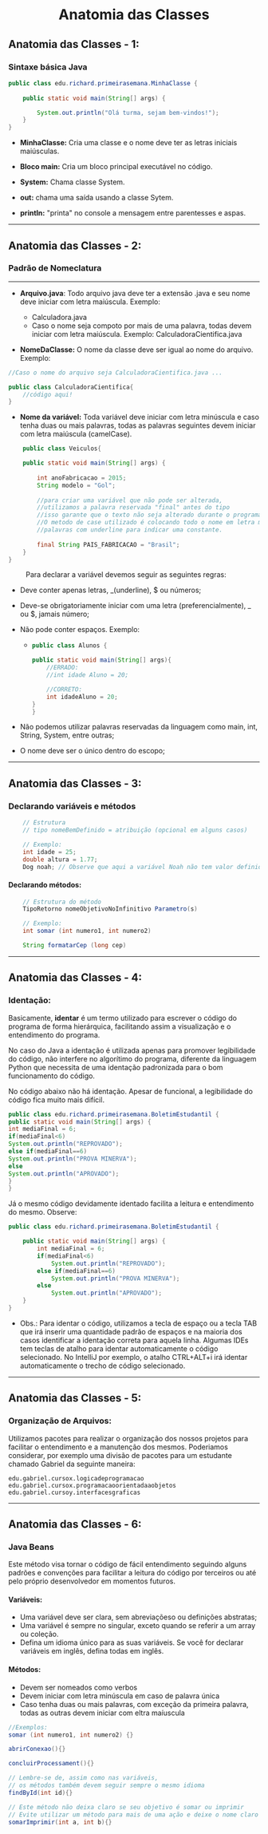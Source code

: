 # <p style="text-align:center">Anatomia das Classes</p>

## Anatomia das Classes - 1:

### Sintaxe básica Java

~~~Java
public class edu.richard.primeirasemana.MinhaClasse {
    
    public static void main(String[] args) {

        System.out.println("Olá turma, sejam bem-vindos!");
    }
}
~~~
* __MinhaClasse:__ Cria uma classe e o nome deve ter as letras iniciais maiúsculas.


* __Bloco main:__ Cria um bloco principal executável no código.


* __System:__ Chama classe System.


* __out:__ chama uma saída usando a classe Sytem.


* __println:__ "printa" no console a mensagem entre parentesses e aspas.

---

## Anatomia das Classes - 2:

### Padrão de Nomeclatura

---

* __Arquivo.java__: Todo arquivo java deve ter a extensão .java e seu nome deve iniciar com letra maiúscula. Exemplo: 
  * Calculadora.java<br>
  * Caso o nome seja compoto por mais de uma palavra, todas devem iniciar com letra maiúscula. Exemplo: CalculadoraCientifica.java


* __NomeDaClasse:__ O nome da classe deve ser igual ao nome do arquivo. Exemplo:
~~~java
//Caso o nome do arquivo seja CalculadoraCientifica.java ...

public class CalculadoraCientifica{
    //código aqui!
}
~~~

* __Nome da variável:__ Toda variável deve iniciar com letra minúscula e caso tenha duas ou mais palavras, todas as palavras seguintes devem iniciar com letra maiúscula (camelCase).
~~~java
    public class Veiculos{

    public static void main(String[] args) {
        
        int anoFabricacao = 2015;
        String modelo = "Gol";
        
        //para criar uma variável que não pode ser alterada, 
        //utilizamos a palavra reservada "final" antes do tipo
        //isso garante que o texto não seja alterado durante o programa.
        //O metodo de case utilizado é colocando todo o nome em letra maiúscula e separando
        //palavras com underline para indicar uma constante.
        
        final String PAIS_FABRICACAO = "Brasil";
    }
}
~~~
<p style="margin-left: 35px">Para declarar a variável devemos seguir as seguintes regras:</p>

* Deve conter apenas letras, _(underline), $ ou números;
* Deve-se obrigatoriamente iniciar com uma letra (preferencialmente), _ ou $, jamais número;
* Não pode conter espaços. Exemplo:
  * ~~~java
    public class Alunos {
    
    public static void main(String[] args){
        //ERRADO:
        //int idade Aluno = 20;
    
        //CORRETO:
        int idadeAluno = 20;
    }
    }
    ~~~
    
* Não podemos utilizar palavras reservadas da linguagem como main, int, String, System, entre outras;
* O nome deve ser o único dentro do escopo;

---

## Anatomia das Classes - 3:

### Declarando variáveis e métodos

~~~java
    // Estrutura 
    // tipo nomeBemDefinido = atribuição (opcional em alguns casos)

    // Exemplo:
    int idade = 25;
    double altura = 1.77;
    Dog noah; // Observe que aqui a variável Noah não tem valor definido
~~~

#### Declarando métodos:

~~~java
    // Estrutura do método
    TipoRetorno nomeObjetivoNoInfinitivo Parametro(s)

    // Exemplo:
    int somar (int numero1, int numero2)

    String formatarCep (long cep)
~~~

___
## Anatomia das Classes - 4:

### Identação:
  Basicamente, **identar** é um termo utilizado para escrever o código do programa de forma hierárquica, facilitando assim a visualização e o entendimento do programa.
  
  No caso do Java a identação é utilizada apenas para promover legibilidade do código, não interfere no algorítimo do programa, diferente da linguagem Python que necessita de uma identação padronizada para o bom funcionamento do código.

  No código abaixo não há identação. Apesar de funcional, a legibilidade do código fica muito mais difícil.
~~~java
public class edu.richard.primeirasemana.BoletimEstudantil {
public static void main(String[] args) {
int mediaFinal = 6;
if(mediaFinal<6)
System.out.println("REPROVADO");
else if(mediaFinal==6)
System.out.println("PROVA MINERVA");
else
System.out.println("APROVADO");
}
}
~~~

Já o mesmo código devidamente identado facilita a leitura e entendimento do mesmo. Observe:

~~~java
public class edu.richard.primeirasemana.BoletimEstudantil {

    public static void main(String[] args) {
        int mediaFinal = 6;
        if(mediaFinal<6)
            System.out.println("REPROVADO");
        else if(mediaFinal==6)
            System.out.println("PROVA MINERVA");
        else
            System.out.println("APROVADO");
    }
}
~~~
* Obs.: Para identar o código, utilizamos a tecla de espaço ou a tecla TAB que irá inserir uma quantidade padrão de espaços e na maioria dos casos identificar a identação correta para aquela linha. Algumas IDEs tem teclas de atalho para identar automaticamente o código selecionado. No IntelliJ por exemplo, o atalho CTRL+ALT+i irá identar automaticamente o trecho de código selecionado.

___
## Anatomia das Classes - 5:

### Organização de Arquivos:

Utilizamos pacotes para realizar o organização dos nossos projetos para facilitar o entendimento e a manutenção dos mesmos.
Poderiamos considerar, por exemplo uma divisão de pacotes para um estudante chamado Gabriel da seguinte maneira:
~~~
edu.gabriel.cursox.logicadeprogramacao
edu.gabriel.cursox.programacaoorientadaaobjetos
edu.gabriel.cursoy.interfacesgraficas
~~~

---

## Anatomia das Classes - 6:

### Java Beans
Este método visa tornar o código de fácil entendimento seguindo alguns padrões e convenções para facilitar a leitura do código por terceiros ou até pelo próprio desenvolvedor em momentos futuros.

#### Variáveis:
* Uma variável deve ser clara, sem abreviaçõeso ou definições abstratas;
* Uma variável é sempre no singular, exceto quando se referir a um array ou coleção.
* Defina um idioma único para as suas variáveis. Se você for declarar variáveis em inglês, defina todas em inglês.

#### Métodos:
* Devem ser nomeados como verbos
* Devem iniciar com letra minúscula em caso de palavra única
* Caso tenha duas ou mais palavras, com exceção da primeira palavra, todas as outras devem iniciar com eltra maíuscula

~~~java
//Exemplos:
somar (int numero1, int numero2) {}

abrirConexao(){}

concluirProcessament(){}

// Lembre-se de, assim como nas variáveis, 
// os métodos também devem seguir sempre o mesmo idioma
findById(int id){}

// Este método não deixa claro se seu objetivo é somar ou imprimir
// Evite utilizar um método para mais de uma ação e deixe o nome claro sobre sua função
somarImprimir(int a, int b){}
~~~ 


